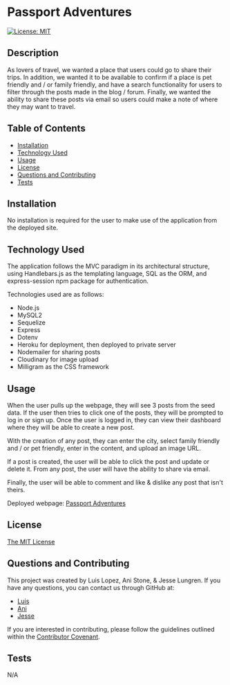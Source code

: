 # Passport Adventures

[![License: MIT](https://img.shields.io/badge/License-MIT-yellow.svg)](https://opensource.org/licenses/MIT)

## Description

As lovers of travel, we wanted a place that users could go to share their trips. In addition, we wanted it to be available to confirm if a place is pet friendly and / or family friendly, and have a search functionality for users to filter through the posts made in the blog / forum. Finally, we wanted the ability to share these posts via email so users could make a note of where they may want to travel.

## Table of Contents

- [Installation](#installation)
- [Technology Used](#technology-used)
- [Usage](#usage)
- [License](#license)
- [Questions and Contributing](#questions-and-contributing)
- [Tests](#tests)

## Installation

No installation is required for the user to make use of the application from the deployed site.

## Technology Used

The application follows the MVC paradigm in its architectural structure, using Handlebars.js as the templating language, SQL as the ORM, and express-session npm package for authentication.

Technologies used are as follows:

 - Node.js
 - MySQL2
 - Sequelize
 - Express
 - Dotenv
 - Heroku for deployment, then deployed to private server
 - Nodemailer for sharing posts
 - Cloudinary for image upload
 - Milligram as the CSS framework

## Usage

When the user pulls up the webpage, they will see 3 posts from the seed data. If the user then tries to click one of the posts, they will be prompted to log in or sign up. Once the user is logged in, they can view their dashboard where they will be able to create a new post.

With the creation of any post, they can enter the city, select family friendly and / or pet friendly, enter in the content, and upload an image URL.

If a post is created, the user will be able to click the post and update or delete it. From any post, the user will have the ability to share via email.

Finally, the user will be able to comment and like & dislike any post that isn't theirs.

Deployed webpage: [Passport Adventures](http://anitoal.workbytes.net:3005/)

## License

[The MIT License](https://opensource.org/licenses/MIT)

## Questions and Contributing

This project was created by Luis Lopez, Ani Stone, & Jesse Lungren. If you have any questions, you can contact us through GitHub at:

- [Luis](https://github.com/ll8719)
- [Ani](https://github.com/anistone9)
- [Jesse](https://github.com/jmcdlungren)

If you are interested in contributing, please follow the guidelines outlined within the [Contributor Covenant](https://www.contributor-covenant.org/).

## Tests

N/A
